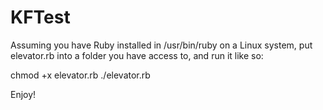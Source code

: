 # KFTest

Assuming you have Ruby installed in /usr/bin/ruby on a Linux system,
put elevator.rb into a folder you have access to, and run it like so:

chmod +x elevator.rb
./elevator.rb

Enjoy!
